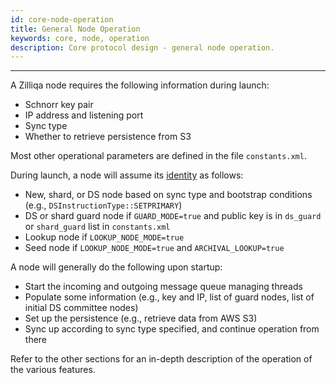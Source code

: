 ```yaml
---
id: core-node-operation
title: General Node Operation
keywords: core, node, operation
description: Core protocol design - general node operation.
---
```


---
A Zilliqa node requires the following information during launch:

- Schnorr key pair
- IP address and listening port
- Sync type
- Whether to retrieve persistence from S3

Most other operational parameters are defined in the file `constants.xml`.

During launch, a node will assume its [identity](basics-zil-nodes.md) as follows:

- New, shard, or DS node based on sync type and bootstrap conditions (e.g., `DSInstructionType::SETPRIMARY`)
- DS or shard guard node if `GUARD_MODE=true` and public key is in `ds_guard` or `shard_guard` list in `constants.xml`
- Lookup node if `LOOKUP_NODE_MODE=true`
- Seed node if `LOOKUP_NODE_MODE=true` and `ARCHIVAL_LOOKUP=true`

A node will generally do the following upon startup:

- Start the incoming and outgoing message queue managing threads
- Populate some information (e.g., key and IP, list of guard nodes, list of initial DS committee nodes)
- Set up the persistence (e.g., retrieve data from AWS S3)
- Sync up according to sync type specified, and continue operation from there

Refer to the other sections for an in-depth description of the operation of the various features.